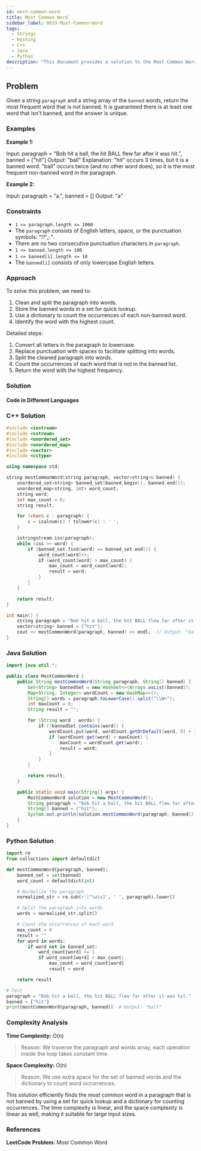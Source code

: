 ```yaml
---
id: most-common-word
title: Most Common Word
sidebar_label: 0819-Most-Common-Word
tags:
  - Strings
  - Hashing
  - C++
  - Java
  - Python
description: "This document provides a solution to the Most Common Word problem, where we need to find the most frequent word in a paragraph that is not in a list of banned words."
---
```


## Problem

Given a string `paragraph` and a string array of the `banned` words, return the most frequent word that is not banned. It is guaranteed there is at least one word that isn't banned, and the answer is unique.

### Examples

**Example 1:**

Input: paragraph = "Bob hit a ball, the hit BALL flew far after it was hit.", banned = ["hit"]
Output: "ball"
Explanation:
"hit" occurs 3 times, but it is a banned word.
"ball" occurs twice (and no other word does), so it is the most frequent non-banned word in the paragraph.

**Example 2:**

Input: paragraph = "a.", banned = []
Output: "a"

### Constraints

- `1 <= paragraph.length <= 1000`
- The `paragraph` consists of English letters, space, or the punctuation symbols: "!?',;.".
- There are no two consecutive punctuation characters in `paragraph`.
- `1 <= banned.length <= 100`
- `1 <= banned[i].length <= 10`
- The `banned[i]` consists of only lowercase English letters.

### Approach

To solve this problem, we need to:

1. Clean and split the paragraph into words.
2. Store the banned words in a set for quick lookup.
3. Use a dictionary to count the occurrences of each non-banned word.
4. Identify the word with the highest count.

Detailed steps:

1. Convert all letters in the paragraph to lowercase.
2. Replace punctuation with spaces to facilitate splitting into words.
3. Split the cleaned paragraph into words.
4. Count the occurrences of each word that is not in the banned list.
5. Return the word with the highest frequency.

### Solution

#### Code in Different Languages

### C++ Solution

```cpp
#include <iostream>
#include <sstream>
#include <unordered_set>
#include <unordered_map>
#include <vector>
#include <cctype>

using namespace std;

string mostCommonWord(string paragraph, vector<string>& banned) {
    unordered_set<string> banned_set(banned.begin(), banned.end());
    unordered_map<string, int> word_count;
    string word;
    int max_count = 0;
    string result;

    for (char& c : paragraph) {
        c = isalnum(c) ? tolower(c) : ' ';
    }

    istringstream iss(paragraph);
    while (iss >> word) {
        if (banned_set.find(word) == banned_set.end()) {
            word_count[word]++;
            if (word_count[word] > max_count) {
                max_count = word_count[word];
                result = word;
            }
        }
    }

    return result;
}

int main() {
    string paragraph = "Bob hit a ball, the hit BALL flew far after it was hit.";
    vector<string> banned = {"hit"};
    cout << mostCommonWord(paragraph, banned) << endl;  // Output: "ball"
}
```

### Java Solution

```java
import java.util.*;

public class MostCommonWord {
    public String mostCommonWord(String paragraph, String[] banned) {
        Set<String> bannedSet = new HashSet<>(Arrays.asList(banned));
        Map<String, Integer> wordCount = new HashMap<>();
        String[] words = paragraph.toLowerCase().split("\\W+");
        int maxCount = 0;
        String result = "";

        for (String word : words) {
            if (!bannedSet.contains(word)) {
                wordCount.put(word, wordCount.getOrDefault(word, 0) + 1);
                if (wordCount.get(word) > maxCount) {
                    maxCount = wordCount.get(word);
                    result = word;
                }
            }
        }

        return result;
    }

    public static void main(String[] args) {
        MostCommonWord solution = new MostCommonWord();
        String paragraph = "Bob hit a ball, the hit BALL flew far after it was hit.";
        String[] banned = {"hit"};
        System.out.println(solution.mostCommonWord(paragraph, banned));  // Output: "ball"
    }
}
```

### Python Solution

```python
import re
from collections import defaultdict

def mostCommonWord(paragraph, banned):
    banned_set = set(banned)
    word_count = defaultdict(int)

    # Normalize the paragraph
    normalized_str = re.sub(r'[^\w\s]', ' ', paragraph).lower()

    # Split the paragraph into words
    words = normalized_str.split()

    # Count the occurrences of each word
    max_count = 0
    result = ""
    for word in words:
        if word not in banned_set:
            word_count[word] += 1
            if word_count[word] > max_count:
                max_count = word_count[word]
                result = word

    return result

# Test
paragraph = "Bob hit a ball, the hit BALL flew far after it was hit."
banned = ["hit"]
print(mostCommonWord(paragraph, banned))  # Output: "ball"
```

### Complexity Analysis

**Time Complexity:** O(n)

> Reason: We traverse the paragraph and words array, each operation inside the loop takes constant time.

**Space Complexity:** O(n)

> Reason: We use extra space for the set of banned words and the dictionary to count word occurrences.

This solution efficiently finds the most common word in a paragraph that is not banned by using a set for quick lookup and a dictionary for counting occurrences. The time complexity is linear, and the space complexity is linear as well, making it suitable for large input sizes.

### References

**LeetCode Problem:** Most Common Word
